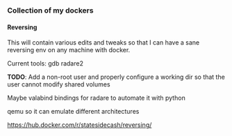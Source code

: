 ### Collection of my dockers

#### Reversing
This will contain various edits and tweaks so that I can have a sane reversing env on any machine with docker.

Current tools:
gdb
radare2

**TODO**:
Add a non-root user and properly configure a working dir so that the user cannot modify shared volumes

Maybe valabind bindings for radare to automate it with python

qemu so it can emulate different architectures

https://hub.docker.com/r/statesidecash/reversing/
